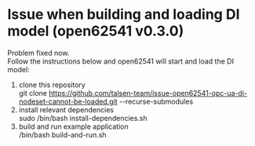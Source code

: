 # Issue when building and loading DI model (open62541 v0.3.0)

Problem fixed now.  
Follow the instructions below and open62541 will start and load the DI model:

1. clone this repository  
   git clone https://github.com/talsen-team/issue-open62541-opc-ua-di-nodeset-cannot-be-loaded.git --recurse-submodules
2. install relevant dependencies  
   sudo /bin/bash install-dependencies.sh
3. build and run example application  
   /bin/bash build-and-run.sh
